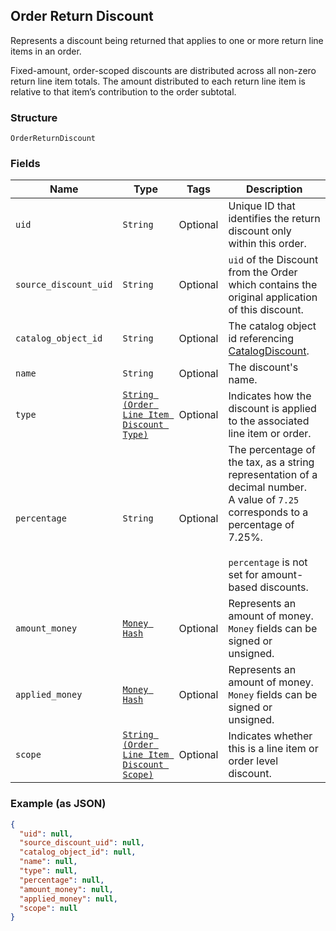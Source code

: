 ## Order Return Discount

Represents a discount being returned that applies to one or more return line items in an
order.

Fixed-amount, order-scoped discounts are distributed across all non-zero return line item totals.
The amount distributed to each return line item is relative to that item’s contribution to the
order subtotal.

### Structure

`OrderReturnDiscount`

### Fields

| Name | Type | Tags | Description |
|  --- | --- | --- | --- |
| `uid` | `String` | Optional | Unique ID that identifies the return discount only within this order. |
| `source_discount_uid` | `String` | Optional | `uid` of the Discount from the Order which contains the original application of this discount. |
| `catalog_object_id` | `String` | Optional | The catalog object id referencing [CatalogDiscount](#type-catalogdiscount). |
| `name` | `String` | Optional | The discount's name. |
| `type` | [`String (Order Line Item Discount Type)`](/doc/models/order-line-item-discount-type.md) | Optional | Indicates how the discount is applied to the associated line item or order. |
| `percentage` | `String` | Optional | The percentage of the tax, as a string representation of a decimal number.<br>A value of `7.25` corresponds to a percentage of 7.25%.<br><br>`percentage` is not set for amount-based discounts. |
| `amount_money` | [`Money Hash`](/doc/models/money.md) | Optional | Represents an amount of money. `Money` fields can be signed or unsigned. |
| `applied_money` | [`Money Hash`](/doc/models/money.md) | Optional | Represents an amount of money. `Money` fields can be signed or unsigned. |
| `scope` | [`String (Order Line Item Discount Scope)`](/doc/models/order-line-item-discount-scope.md) | Optional | Indicates whether this is a line item or order level discount. |

### Example (as JSON)

```json
{
  "uid": null,
  "source_discount_uid": null,
  "catalog_object_id": null,
  "name": null,
  "type": null,
  "percentage": null,
  "amount_money": null,
  "applied_money": null,
  "scope": null
}
```

